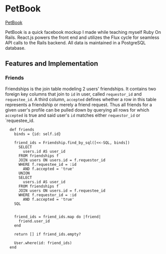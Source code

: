 # PetBook
[PetBook](https://pets-dot-com.herokuapp.com/)

PetBook is a quick facebook mockup I made while teaching myself Ruby On Rails.  React.js powers the front end and utilizes the Flux cycle for seamless API calls to the Rails backend.  All data is maintained in a PostgreSQL database.  

## Features and Implementation

### Friends

Friendships is the join table modeling 2 users' friendships.  It contains two foreign key columns that join to `id` in user, called `requestor_id` and `requestee_id`.  A third column, `accepted` defines whether a row in this table represents a friendship or merely a friend request.  Thus all friends for a given user's profile can be pulled down by querying all rows for which `accepted` is true and said user's `id` matches either `requestor_id` or `requestee_id.  

```
  def friends
    binds = {id: self.id}

    friend_ids = Friendship.find_by_sql([<<-SQL, binds])
      SELECT
        users.id AS user_id
      FROM friendships f
      JOIN users ON users.id = f.requestor_id
      WHERE f.requestee_id = :id
        AND f.accepted = 'true'
      UNION
      SELECT
        users.id AS user_id
      FROM friendships f
      JOIN users ON users.id = f.requestee_id
      WHERE f.requestor_id = :id
        AND f.accepted = 'true'
    SQL


    friend_ids = friend_ids.map do |friend|
      friend.user_id
    end

    return [] if friend_ids.empty?

    User.where(id: friend_ids)
  end
```
